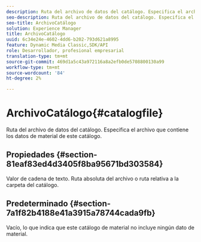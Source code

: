 ```yaml
---
description: Ruta del archivo de datos del catálogo. Especifica el archivo que contiene los datos de material de este catálogo.
seo-description: Ruta del archivo de datos del catálogo. Especifica el archivo que contiene los datos de material de este catálogo.
seo-title: ArchivoCatálogo
solution: Experience Manager
title: ArchivoCatálogo
uuid: 6c34e24e-4602-4dd6-b202-793d621a8995
feature: Dynamic Media Classic,SDK/API
role: Desarrollador, profesional empresarial
translation-type: tm+mt
source-git-commit: 469d1a5c43a972116a8a2efb0de5708800130a99
workflow-type: tm+mt
source-wordcount: '84'
ht-degree: 2%

---
```



# ArchivoCatálogo{#catalogfile}

Ruta del archivo de datos del catálogo. Especifica el archivo que contiene los datos de material de este catálogo.

## Propiedades {#section-81eaf83ed4d3405f8ba95671bd303584}

Valor de cadena de texto. Ruta absoluta del archivo o ruta relativa a la carpeta del catálogo.

## Predeterminado {#section-7a1f82b4188e41a3915a78744cada9fb}

Vacío, lo que indica que este catálogo de material no incluye ningún dato de material.

